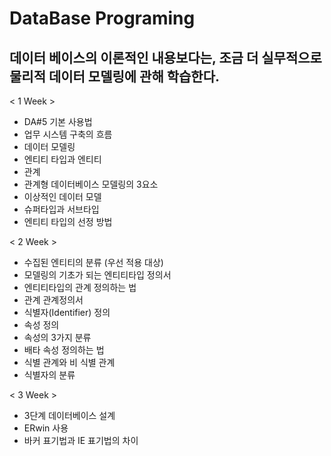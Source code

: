 # DataBase Programing
## 데이터 베이스의 이론적인 내용보다는, 조금 더 실무적으로 물리적 데이터 모델링에 관해 학습한다.


< 1 Week >
- DA#5 기본 사용법
- 업무 시스템 구축의 흐름
- 데이터 모델링
- 엔티티 타입과 엔티티
- 관계
- 관계형 데이터베이스 모델링의 3요소
- 이상적인 데이터 모델
- 슈퍼타입과 서브타입
- 엔티티 타입의 선정 방법


< 2 Week >
- 수집된 엔티티의 분류 (우선 적용 대상)
- 모델링의 기초가 되는 엔티티타입 정의서
- 엔티티타입의 관계 정의하는 법
- 관계 관계정의서
- 식별자(Identifier) 정의
- 속성 정의
- 속성의 3가지 분류
- 배타 속성 정의하는 법
- 식별 관계와 비 식별 관계
- 식별자의 분류


< 3 Week >
- 3단계 데이터베이스 설계
- ERwin 사용
- 바커 표기법과 IE 표기법의 차이
